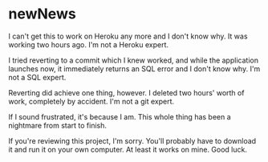 # newNews

I can't get this to work on Heroku any more and I don't know why. It was working two hours ago. I'm not a Heroku expert.

I tried reverting to a commit which I knew worked, and while the application launches now, it immediately returns an SQL error and I don't know why. I'm not a SQL expert.

Reverting did achieve one thing, however. I deleted two hours' worth of work, completely by accident. I'm not a git expert.

If I sound frustrated, it's because I am. This whole thing has been a nightmare from start to finish.

If you're reviewing this project, I'm sorry. You'll probably have to download it and run it on your own computer. At least it works on mine. Good luck.
